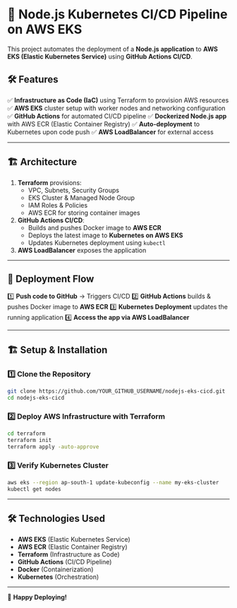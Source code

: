 # 🚀 Node.js Kubernetes CI/CD Pipeline on AWS EKS

This project automates the deployment of a **Node.js application** to **AWS EKS (Elastic Kubernetes Service)** using **GitHub Actions CI/CD**.

## 🛠 Features
✅ **Infrastructure as Code (IaC)** using Terraform to provision AWS resources
✅ **AWS EKS** cluster setup with worker nodes and networking configuration
✅ **GitHub Actions** for automated CI/CD pipeline
✅ **Dockerized Node.js app** with AWS ECR (Elastic Container Registry)
✅ **Auto-deployment** to Kubernetes upon code push
✅ **AWS LoadBalancer** for external access

---

## 🏗 Architecture
1. **Terraform** provisions:
   - VPC, Subnets, Security Groups
   - EKS Cluster & Managed Node Group
   - IAM Roles & Policies
   - AWS ECR for storing container images
2. **GitHub Actions CI/CD**:
   - Builds and pushes Docker image to **AWS ECR**
   - Deploys the latest image to **Kubernetes on AWS EKS**
   - Updates Kubernetes deployment using `kubectl`
3. **AWS LoadBalancer** exposes the application

---

## 🚀 Deployment Flow
1️⃣ **Push code to GitHub** → Triggers CI/CD
2️⃣ **GitHub Actions** builds & pushes Docker image to **AWS ECR**
3️⃣ **Kubernetes Deployment** updates the running application
4️⃣ **Access the app via AWS LoadBalancer**

---

## 🏗 Setup & Installation

### 1️⃣ Clone the Repository
```bash
git clone https://github.com/YOUR_GITHUB_USERNAME/nodejs-eks-cicd.git
cd nodejs-eks-cicd
```

### 2️⃣ Deploy AWS Infrastructure with Terraform
```bash
cd terraform
terraform init
terraform apply -auto-approve
```

### 3️⃣ Verify Kubernetes Cluster
```bash
aws eks --region ap-south-1 update-kubeconfig --name my-eks-cluster
kubectl get nodes
```

---

## 🛠 Technologies Used
- **AWS EKS** (Elastic Kubernetes Service)
- **AWS ECR** (Elastic Container Registry)
- **Terraform** (Infrastructure as Code)
- **GitHub Actions** (CI/CD Pipeline)
- **Docker** (Containerization)
- **Kubernetes** (Orchestration)

---

🚀 **Happy Deploying!**
